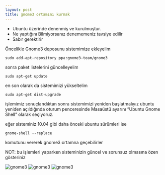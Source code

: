 ```yaml
---
layout: post
title: gnome3 ortamını kurmak
---
```


- Ubuntu üzerinde denenmiş ve kurulmuştur.
- Ne yaptığını Bilmiyorsanız denememeniz tavsiye edilir
- Sabır gerektirir

Öncelikle Gnome3 deposunu sistemimize ekleyelim

    sudo add-apt-repository ppa:gnome3-team/gnome3

sonra paket listelerini güncelleyelim

    sudo apt-get update

en son olarak da sistemimizi yükseltelim

    sudo apt-get dist-upgrade

işlemimiz sonuçlandıktan sonra sistemimizi yeniden başlatmalıyız
ubuntu yeniden açıldığında oturum penceresinde Masaüstü ayarını
“Ubuntu Gnome Shell” olarak seçiyoruz.

eğer sisteminiz 10.04 gibi daha önceki ubuntu sürümleri ise

    gnome-shell --replace

komutunu vererek gnome3 ortamna geçebilirler

NOT: bu işlemleri yaparken sisteminizin güncel ve sorunsuz olmasına özen gösteriniz

![gnome3](http://www.gnome.org/wp-content/uploads/2011/09/overview-420x336.png)
![gnome3](http://www.gnome.org/wp-content/uploads/2011/09/app_list-420x263.png)
![gnome3](http://www.gnome.org/wp-content/uploads/2011/09/cc-all-420x269.png)



